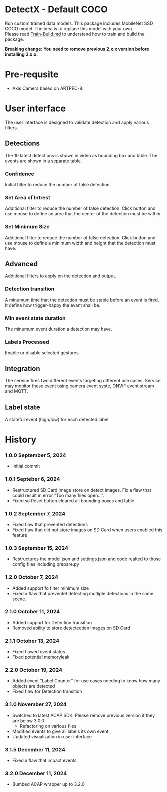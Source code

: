 # DetectX  - Default COCO

Run custom trained data models.  This package includes MobileNet SSD COCO model.  The idea is to replace this model with your own.  
Please read [Train-Build.md](https://github.com/pandosme/DetectX/blob/main/Train-Build.md) to understand how to train and build the package.


**Breaking change:  You need to remove previous 2.x.x version before installing 3.x.x.**

# Pre-requsite
- Axis Camera based on ARTPEC-8. 

# User interface
The user interface is designed to validate detection and apply various filters.

## Detections
The 10 latest detections is shown in video as bounding box and table.  The events are shown in a separate table.

### Confidence
Initial filter to reduce the number of false detection. 

### Set Area of Intrest
Additional filter to reduce the number of false detection. Click button and use mouse to define an area that the center of the detection must be within.

### Set Minimum Size
Additional filter to reduce the number of false detection. Click button and use mouse to define a minimum width and height that the detection must have.

## Advanced
Additional filters to apply on the detection and output.

### Detection transition
A minumum time that the detection must be stable before an event is fired.  It define how trigger-happy the evant shall be.

### Min event state duration
The minumum event duration a detection may have.  

### Labels Processed
Enable or disable selected gestures.

## Integration
The service fires two different events targeting different use cases.  Service may monitor these event using camera event syste, ONVIF event stream and MQTT.
## Label state
A stateful event (high/low) for each detected label.

# History

### 1.0.0	September 5, 2024
- Initial commit

### 1.0.1	Septeber 6, 2024
- Restructured SD Card image store on detect images. Fix a flaw that could result in error "Too many files open...".
- Fixed so Reset button cleared all bounding boxes and table

### 1.0.2	September 7, 2024
- Fixed flaw that prevented detections
- Fixed flaw that did not store images on SD Card when users enabled this feature

### 1.0.3	September 15, 2024
- Restructures the model.json and settings.json and code realted to those config files including prepare.py


### 1.2.0	October 7, 2024
- Added support fo filter minimum size
- Fixed a flaw that preventet detecting mutliple detections in the same scene.

### 2.1.0 October 11, 2024
- Added support for Detection transition
- Removed ability to store detectection images on SD Card

### 2.1.1	October 13, 2024
- Fixed flawed event states
- Fixed potential memoryleak

### 2.2.0	October 19, 2024
- Added event "Label Counter" for use cases needing to know how many objects are detected
- Fixed flaw for Detection transition

### 3.1.0	November 27, 2024
- Switched to latest ACAP SDK.  Please remove previous version if they are below 3.0.0.
  * Refactoring on various files
- Modified events to give all labels its own event
- Updated visualization in user interface

### 3.1.5	December 11, 2024
- Fixed a flaw that impact events.

### 3.2.0	December 11, 2024
- Bumbed ACAP wrapper up to 3.2.0